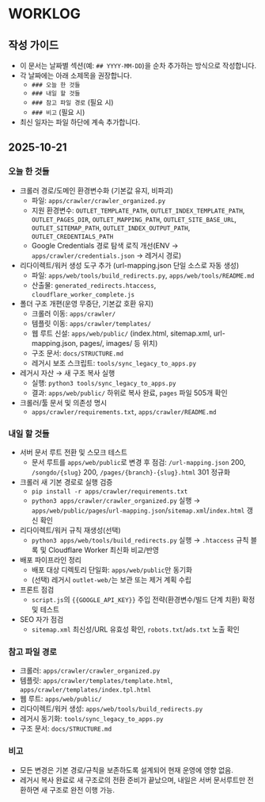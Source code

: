 # WORKLOG

## 작성 가이드
- 이 문서는 날짜별 섹션(예: `## YYYY-MM-DD`)을 순차 추가하는 방식으로 작성합니다.
- 각 날짜에는 아래 소제목을 권장합니다.
  - `### 오늘 한 것들`
  - `### 내일 할 것들`
  - `### 참고 파일 경로` (필요 시)
  - `### 비고` (필요 시)
- 최신 일자는 파일 하단에 계속 추가합니다.

## 2025-10-21

### 오늘 한 것들
- 크롤러 경로/도메인 환경변수화 (기본값 유지, 비파괴)
  - 파일: `apps/crawler/crawler_organized.py`
  - 지원 환경변수: `OUTLET_TEMPLATE_PATH`, `OUTLET_INDEX_TEMPLATE_PATH`, `OUTLET_PAGES_DIR`, `OUTLET_MAPPING_PATH`, `OUTLET_SITE_BASE_URL`, `OUTLET_SITEMAP_PATH`, `OUTLET_INDEX_OUTPUT_PATH`, `OUTLET_CREDENTIALS_PATH`
  - Google Credentials 경로 탐색 로직 개선(ENV → `apps/crawler/credentials.json` → 레거시 경로)
- 리다이렉트/워커 생성 도구 추가 (url-mapping.json 단일 소스로 자동 생성)
  - 파일: `apps/web/tools/build_redirects.py`, `apps/web/tools/README.md`
  - 산출물: `generated_redirects.htaccess`, `cloudflare_worker_complete.js`
- 폴더 구조 개편(운영 무중단, 기본값 호환 유지)
  - 크롤러 이동: `apps/crawler/`
  - 템플릿 이동: `apps/crawler/templates/`
  - 웹 루트 신설: `apps/web/public/` (index.html, sitemap.xml, url-mapping.json, pages/, images/ 등 위치)
  - 구조 문서: `docs/STRUCTURE.md`
  - 레거시 보조 스크립트: `tools/sync_legacy_to_apps.py`
- 레거시 자산 → 새 구조 복사 실행
  - 실행: `python3 tools/sync_legacy_to_apps.py`
  - 결과: `apps/web/public/` 하위로 복사 완료, `pages` 파일 505개 확인
- 크롤러/툴 문서 및 의존성 명시
  - `apps/crawler/requirements.txt`, `apps/crawler/README.md`

### 내일 할 것들
- 서버 문서 루트 전환 및 스모크 테스트
  - 문서 루트를 `apps/web/public`로 변경 후 점검: `/url-mapping.json` 200, `/songdo/{slug}` 200, `/pages/{branch}-{slug}.html` 301 정규화
- 크롤러 새 기본 경로로 실행 검증
  - `pip install -r apps/crawler/requirements.txt`
  - `python3 apps/crawler/crawler_organized.py` 실행 → `apps/web/public/pages`/`url-mapping.json`/`sitemap.xml`/`index.html` 갱신 확인
- 리다이렉트/워커 규칙 재생성(선택)
  - `python3 apps/web/tools/build_redirects.py` 실행 → `.htaccess` 규칙 블록 및 Cloudflare Worker 최신화 비교/반영
- 배포 파이프라인 정리
  - 배포 대상 디렉토리 단일화: `apps/web/public`만 동기화
  - (선택) 레거시 `outlet-web/`는 보관 또는 제거 계획 수립
- 프론트 점검
  - `script.js`의 `{{GOOGLE_API_KEY}}` 주입 전략(환경변수/빌드 단계 치환) 확정 및 테스트
- SEO 자가 점검
  - `sitemap.xml` 최신성/URL 유효성 확인, `robots.txt`/`ads.txt` 노출 확인

### 참고 파일 경로
- 크롤러: `apps/crawler/crawler_organized.py`
- 템플릿: `apps/crawler/templates/template.html`, `apps/crawler/templates/index.tpl.html`
- 웹 루트: `apps/web/public/`
- 리다이렉트/워커 생성: `apps/web/tools/build_redirects.py`
- 레거시 동기화: `tools/sync_legacy_to_apps.py`
- 구조 문서: `docs/STRUCTURE.md`

### 비고
- 모든 변경은 기본 경로/규칙을 보존하도록 설계되어 현재 운영에 영향 없음.
- 레거시 복사 완료로 새 구조로의 전환 준비가 끝났으며, 내일은 서버 문서루트만 전환하면 새 구조로 완전 이행 가능.
